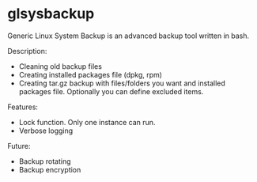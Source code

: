 # glsysbackup
Generic Linux System Backup is an advanced backup tool written in bash.


Description:
- Cleaning old backup files
- Creating installed packages file (dpkg, rpm)
- Creating tar.gz backup with files/folders you want and installed packages file. Optionally you can define excluded items.


Features:
- Lock function. Only one instance can run.
- Verbose logging


Future:
- Backup rotating
- Backup encryption
